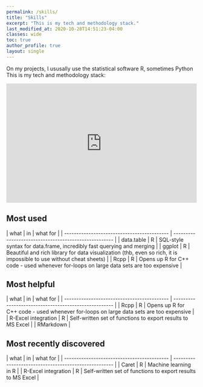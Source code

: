 ```yaml
---
permalink: /skills/
title: "Skills"
excerpt: "This is my tech and methodology stack."
last_modified_at: 2020-10-28T14:51:23-04:00
classes: wide
toc: true
author_profile: true
layout: single
---
```


On my projects, I ususally use the statistical software R, sometimes Python
This is my tech and methodology stack:

<iframe width="100%" height="315" src="https://timsadler.shinyapps.io/techstack/" frameborder="0" allowfullscreen="allowfullscreen"></iframe>

## Most used

| what | in | what for |
| ------------------------------------------- | ----------------------------------------------------- |
| data.table | R | SQL-style syntax for data.frame, incredibly fast querying and merging |
| ggplot | R | Beautiful and rich library for data visualization (thb, even so rich, it is impossible to use without cheat sheets) |
| Rcpp | R | Opens up R for C++ code - used whenever for-loops on large data sets are too expensive |

## Most helpful

| what | in | what for |
| ------------------------------------------- | ----------------------------------------------------- |
| Rcpp | R | Opens up R for C++ code - used whenever for-loops on large data sets are too expensive |
| R-Excel integration | R | Self-written set of functions to export results to MS Excel |
| RMarkdown |

## Most recently discovered

| what | in | what for |
| ------------------------------------------- | ----------------------------------------------------- |
| Caret | R | Machine learning in R |
| R-Excel integration | R | Self-written set of functions to export results to MS Excel |
